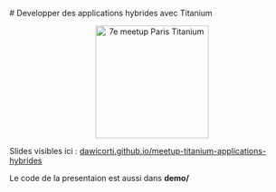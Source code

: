 # Developper des applications hybrides avec Titanium

<p align="center">
  <img src="https://pbs.twimg.com/media/BXXO8RMIUAAQIqR.jpg" alt="7e meetup Paris Titanium" width="200px"/>
</p>

Slides visibles ici : [dawicorti.github.io/meetup-titanium-applications-hybrides](http://dawicorti.github.io/meetup-titanium-applications-hybrides)

Le code de la presentaion est aussi dans __demo/__
